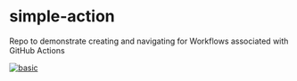 # simple-action
Repo to demonstrate creating and navigating for Workflows associated with GitHub Actions

[![basic](https://github.com/brentlaster/simple-action/actions/workflows/basic.yml/badge.svg)](https://github.com/brentlaster/simple-action/actions/workflows/basic.yml)
